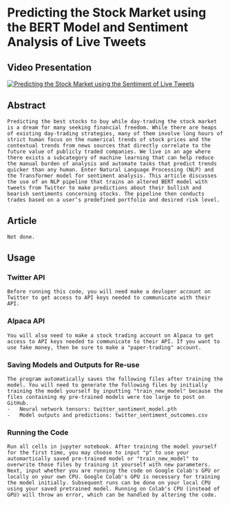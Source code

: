 # Predicting the Stock Market using the BERT Model and Sentiment Analysis of Live Tweets

## Video Presentation
[![Predicting the Stock Market using the Sentiment of Live Tweets](https://github.com/ericzacharia/Predicting-Stocks-with-Twitter-Sentiment/blob/main/YouTubeThumbnail.png)](https://www.youtube.com/watch?v=ZJDqm7mhDfI)
## Abstract
    Predicting the best stocks to buy while day-trading the stock market is a dream for many seeking financial freedom. While there are heaps of existing day-trading strategies, many of them involve long hours of strict human focus on the numerical trends of stock prices and the contextual trends from news sources that directly correlate to the future value of publicly traded companies. We live in an age where there exists a subcategory of machine learning that can help reduce the manual burden of analysis and automate tasks that predict trends quicker than any human. Enter Natural Language Processing (NLP) and the Transformer model for sentiment analysis. This article discusses the use of an NLP pipeline that trains an altered BERT model with tweets from Twitter to make predictions about their bullish and bearish sentiments concerning stocks. The pipeline then conducts trades based on a user’s predefined portfolio and desired risk level.

## Article
    Not done.

## Usage

### Twitter API
    Before running this code, you will need make a devloper account on Twitter to get access to API keys needed to communicate with their API.

### Alpaca API
    You will also need to make a stock trading account on Alpaca to get access to API keys needed to communicate to their API. If you want to use fake money, then be sure to make a "paper-trading" account.

### Saving Models and Outputs for Re-use
    The program automatically saves the following files after training the model. You will need to generate the following files by initially training the model yourself by inputting "train_new_model" because the files containing my pre-trained models were too large to post on GitHub.
    -   Neural network tensors: twitter_sentiment_model.pth   
    -   Model outputs and predictions: twitter_sentiment_outcomes.csv   
### Running the Code
    Run all cells in jupyter notebook. After training the model yourself for the first time, you may choose to input "p" to use your automartically saved pre-trained model or "train_new_model" to overwrite those files by training it yourself with new parameters.
    Next, input whether you are running the code on Google Colab's GPU or locally on your own CPU. Google Colab's GPU is necessary for training the model initially. Subsequent runs can be done on your local CPU using your saved pretrained model. Running on Colab's CPU (instead of GPU) will throw an error, which can be handled by altering the code.